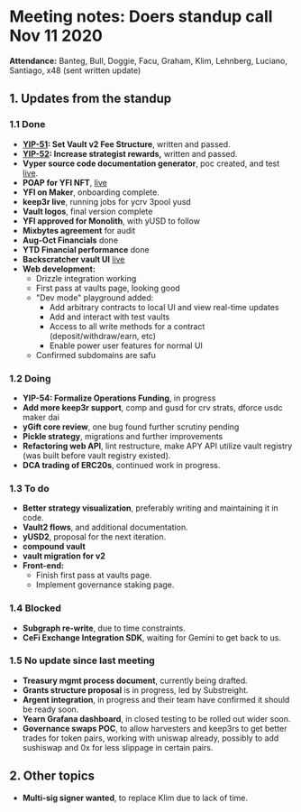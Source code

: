 # Meeting notes: Doers standup call Nov 11 2020

**Attendance:** Banteg, Bull, Doggie, Facu, Graham, Klim, Lehnberg, Luciano, Santiago, x48 (sent written update)

## 1. Updates from the standup

### 1.1 Done

- **[YIP-51](https://gov.yearn.finance/t/yip-51-set-vault-v2-fee-structure/7752): Set Vault v2 Fee Structure**, written and passed.
- **[YIP-52](https://gov.yearn.finance/t/yip-52-make-strategist-skin-in-game-partner-for-make-benefit-of-glorious-brain-of-yearn-voting-open-nov-9-nov-12/): Increase strategist rewards,** written and passed.
- **Vyper source code documentation generator**, poc created, and test [live](https://app.gitbook.com/@lehnberg/s/yearn-docs-test/untitled-1).
- **POAP for YFI NFT**, [live](https://poap.delivery/yfi-og/)
- **YFI on Maker**, onboarding complete.
- **keep3r live**, running jobs for ycrv 3pool yusd
- **Vault logos**, final version complete
- **YFI approved for Monolith**, with yUSD to follow
- **Mixbytes agreement** for audit
- **Aug-Oct Financials** done
- **YTD Financial performance** done
- **Backscratcher vault UI** [live](https://crv.ape.tax)
- **Web development:**
  - Drizzle integration working
  - First pass at vaults page, looking good
  - "Dev mode" playground added:
    - Add arbitrary contracts to local UI and view real-time updates
    - Add and interact with test vaults
    - Access to all write methods for a contract (deposit/withdraw/earn, etc)
    - Enable power user features for normal UI
  - Confirmed subdomains are safu

### 1.2 Doing

- **YIP-54: Formalize Operations Funding**, in progress
- **Add more keep3r support**, comp and gusd for crv strats, dforce usdc maker dai
- **yGift core review**, one bug found further scrutiny pending
- **Pickle strategy**, migrations and further improvements
- **Refactoring web API**, lint restructure, make APY API utilize vault registry (was built before vault registry existed).
- **DCA trading of ERC20s**, continued work in progress.

### 1.3 To do

- **Better strategy visualization**, preferably writing and maintaining it in code.
- **Vault2 flows**, and additional documentation.
- **yUSD2**, proposal for the next iteration.
- **compound vault**
- **vault migration for v2**
- **Front-end:**
  - Finish first pass at vaults page.
  - Implement governance staking page.

### 1.4 Blocked

- **Subgraph re-write**, due to time constraints.
- **CeFi Exchange Integration SDK**, waiting for Gemini to get back to us.

### 1.5 No update since last meeting

- **Treasury mgmt process document**, currently being drafted.
- **Grants structure proposal** is in progress, led by Substreight.
- **Argent integration**, in progress and their team have confirmed it should be ready soon.
- **Yearn Grafana dashboard**, in closed testing to be rolled out wider soon.
- **Governance swaps POC**, to allow harvesters and keep3rs to get better trades for token pairs, working with uniswap already, possibly to add sushiswap and 0x for less slippage in certain pairs.

## 2. Other topics

- **Multi-sig signer wanted**, to replace Klim due to lack of time.
